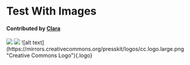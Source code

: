 # Test With Images
#### Contributed by [Clara](http://github.com/clararaubertas)
<img src='https://github.com/betterscientificsoftware/images/raw/master/use-case-meander.png' class='page' /> 
<img src='https://github.com/betterscientificsoftware/images/raw/master/use-case-meander.png' class='logo' /> 
![alt text](https://mirrors.creativecommons.org/presskit/logos/cc.logo.large.png "Creative Commons Logo"){.logo}


<!---
Publish: yes
Categories: collaboration
Topics: licensing
Tags: website
Level: 2
Prerequisites: defaults
Aggregate: none
--->
